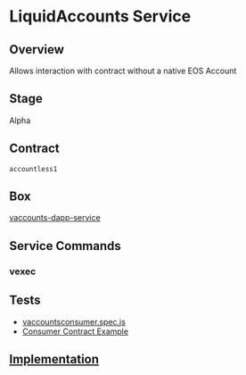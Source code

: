 LiquidAccounts Service
=================

## Overview
Allows interaction with contract without a native EOS Account

## Stage
Alpha

## Contract

```accountless1```

## Box
[vaccounts-dapp-service](../../developers/boxes/vaccounts-dapp-service)

## Service Commands
### vexec
## Tests 
* [vaccountsconsumer.spec.js](https://github.com/liquidapps-io/zeus-sdk/tree/master/boxes/groups/services/vaccounts-dapp-service/test/vaccountsconsumer.spec.js)
* [Consumer Contract Example](https://github.com/liquidapps-io/zeus-sdk/tree/master/boxes/groups/services/vaccounts-dapp-service/contracts/eos/vaccountsconsumer/vaccountsconsumer.cpp)
## [Implementation](https://github.com/liquidapps-io/zeus-sdk/tree/master/boxes/groups/services/vaccounts-dapp-service/contracts/eos/dappservices/_vaccounts_impl.hpp)
